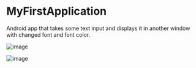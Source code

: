 # MyFirstApplication

Android app that takes some text input and displays it in another window with changed font and font color.

![image](https://user-images.githubusercontent.com/32044950/120527207-10e07680-c3a8-11eb-98b4-08bfe86390f7.png)

![image](https://user-images.githubusercontent.com/32044950/120527223-16d65780-c3a8-11eb-8d27-94774d0a68fe.png)
